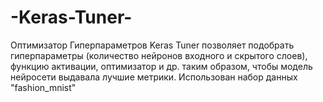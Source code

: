 # -Keras-Tuner-
Оптимизатор Гиперпараметров Keras Tuner позволяет подобрать гиперпараметры (количество нейронов входного и скрытого слоев), функцию активации, оптимизатор и др. таким образом, чтобы модель нейросети выдавала лучшие  метрики. Использован набор данных  "fashion_mnist"
